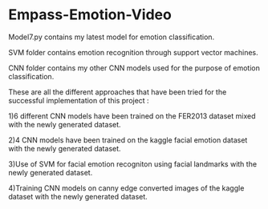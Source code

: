 # Empass-Emotion-Video


Model7.py contains my latest model for emotion classification.


SVM folder contains emotion recognition through support vector machines.


CNN folder contains my other CNN models used for the purpose of emotion classification.


These are all the different approaches that have been tried for the successful implementation of this project :

1)6 different CNN models have been trained on the FER2013 dataset mixed with the newly generated dataset.

2)4 CNN models have been trained on the kaggle facial emotion dataset with the newly generated dataset.

3)Use of SVM for facial emotion recogniton using facial landmarks with the newly generated dataset.

4)Training CNN models on canny edge converted images of the kaggle dataset with the newly generated dataset.

